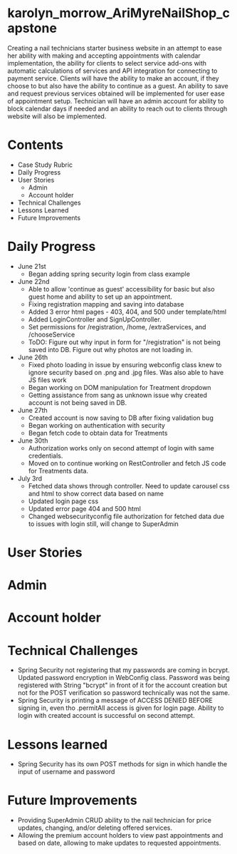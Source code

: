 # karolyn_morrow_AriMyreNailShop_capstone
Creating a nail technicians starter business website in an attempt to ease her ability with making and accepting appointments with calendar implementation, the ability for clients to select service add-ons with automatic calculations of services and API integration for connecting to payment service. Clients will have the ability to make an account, if they choose to but also have the ability to continue as a guest. An ability to save and request previous services obtained will be implemented for user ease of appointment setup. Technician will have an admin account for ability to block calendar days if needed and an ability to reach out to clients through website will also be implemented.

# Contents
- Case Study Rubric
- Daily Progress
- User Stories
  - Admin
  - Account holder
- Technical Challenges
- Lessons Learned
- Future Improvements

# Daily Progress
  - June 21st
      - Began adding spring security login from class example
  - June 22nd
      - Able to allow 'continue as guest' accessibility for basic but also guest home and ability to set up an appointment.
      - Fixing registration mapping and saving into database
      - Added 3 error html pages - 403, 404, and 500 under template/html
      - Added LoginController and SignUpController.
      - Set permissions for /registration, /home, /extraServices, and /chooseService
      - ToDO: Figure out why input in form for "/registration" is not being saved into DB. Figure out why photos are not loading in.
  - June 26th
    - Fixed photo loading in issue by ensuring webconfig class knew to ignore security based on .png and .jpg files. Was also able to have JS files work
    - Began working on DOM manipulation for Treatment dropdown
    - Getting assistance from sang as unknown issue why created account is not being saved in DB.
  - June 27th
    - Created account is now saving to DB after fixing validation bug
    - Began working on authentication with security 
    - Began fetch code to obtain data for Treatments
  - June 30th 
    - Authorization works only on second attempt of login with same credentials. 
    - Moved on to continue working on RestController and fetch JS code for Treatments data.
  - July 3rd
    - Fetched data shows through controller. Need to update carousel css and html to show correct data based on name
    - Updated login page css 
    - Updated error page 404 and 500 html
    - Changed websecurityconfig file authorization for fetched data due to issues with login still, will change to SuperAdmin
  

# User Stories
# Admin
# Account holder
# Technical Challenges
 - Spring Security not registering that my passwords are coming in bcrypt. Updated password encryption in WebConfig class. Password was being registered with String "bcrypt" in front of it for the account creation but not for the POST verification so password technically was not the same.
 - Spring Security is printing a message of ACCESS DENIED BEFORE signing in, even tho .permitAll access is given for login page. Ability to login with created account is successful on second attempt.
# Lessons learned
 - Spring Security has its own POST methods for sign in which handle the input of username and password
# Future Improvements
 - Providing SuperAdmin CRUD ability to the nail technician for price updates, changing, and/or deleting offered services.
 - Allowing the premium account holders to view past appointments and based on date, allowing to make updates to requested appointments.
